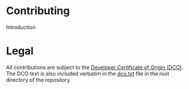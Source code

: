 # Contributing

Introduction

# Legal

All contributions are subject to the [Developer Certificate of Origin (DCO)](https://developercertificate.org/).  
The DCO text is also included verbatim in the [dco.txt](dco.txt) file in the root directory of the repository.